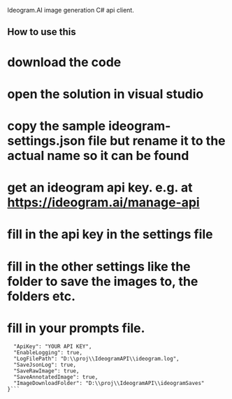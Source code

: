 Ideogram.AI image generation C# api client.

## How to use this 


 # download the code
 # open the solution in visual studio
 # copy the sample ideogram-settings.json file but rename it to the actual name so it can be found
  # get an ideogram api key. e.g. at https://ideogram.ai/manage-api
  # fill in the api key in the settings file
  # fill in the other settings like the folder to save the images to, the folders etc.
  # fill in your prompts file.


```{
  "ApiKey": "YOUR API KEY",
  "EnableLogging": true,
  "LogFilePath": "D:\\proj\\IdeogramAPI\\ideogram.log",
  "SaveJsonLog": true,
  "SaveRawImage": true,
  "SaveAnnotatedImage": true,
  "ImageDownloadFolder": "D:\\proj\\IdeogramAPI\\ideogramSaves"
}```